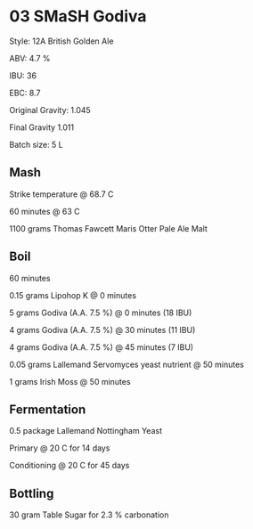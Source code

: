 # 03 SMaSH Godiva

Style: 12A British Golden Ale

ABV: 4.7 %

IBU: 36

EBC: 8.7

Original Gravity: 1.045

Final Gravity 1.011

Batch size: 5 L

## Mash

Strike temperature @ 68.7 C

60 minutes @ 63 C

1100 grams Thomas Fawcett Maris Otter Pale Ale Malt

## Boil

60 minutes

0.15 grams Lipohop K @ 0 minutes

5 grams Godiva (A.A. 7.5 %) @ 0 minutes (18 IBU)

4 grams Godiva (A.A. 7.5 %) @ 30 minutes (11 IBU)

4 grams Godiva (A.A. 7.5 %) @ 45 minutes (7 IBU)

0.05 grams Lallemand Servomyces yeast nutrient @ 50 minutes

1 grams Irish Moss @ 50 minutes

## Fermentation

0.5 package Lallemand Nottingham Yeast

Primary @ 20 C for 14 days

Conditioning @ 20 C for 45 days

## Bottling

30 gram Table Sugar for 2.3 % carbonation
